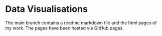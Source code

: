 # Data Visualisations

The main branch contains a readme markdown file and the html pages of my work. The pages have been hosted via GitHub pages.
